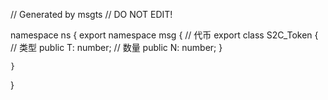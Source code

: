 // Generated by msgts
// DO NOT EDIT!

namespace ns {
	export namespace msg {
		// 代币
		export class S2C_Token {	
			// 类型
			public T: number; 
			// 数量
			public N: number; 
		}
		
	}
}
